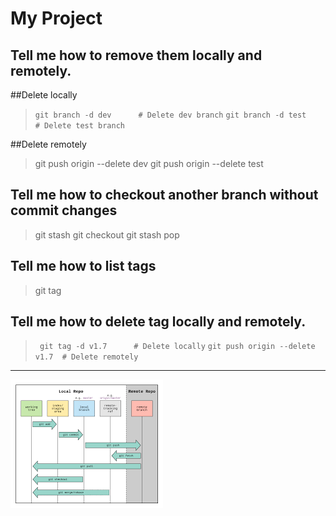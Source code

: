 # My Project
## Tell me how to remove them locally and remotely.
##Delete locally
> `git branch -d dev      # Delete dev branch`
> `git branch -d test     # Delete test branch`

##Delete remotely
> git push origin --delete dev
> git push origin --delete test

## Tell me how to checkout another branch without commit changes
> git stash
> git checkout
> git stash pop

## Tell me how to list tags 
> git tag

## Tell me how to delete tag locally and remotely.
> ` git tag -d v1.7      # Delete locally`
>  `git push origin --delete v1.7  # Delete remotely`


----------------------------------------------
![Image Description](images.png)

